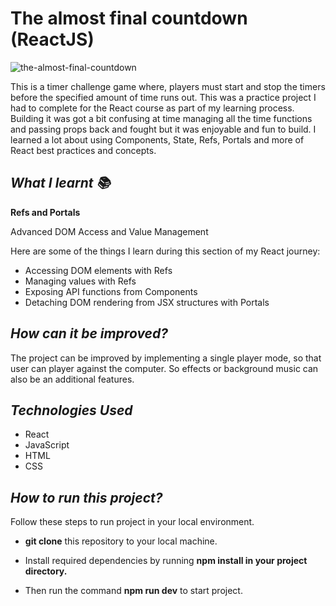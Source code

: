 # **The almost final countdown (ReactJS)**

![the-almost-final-countdown](https://github.com/Joha-will/the-almost-final-countdown/assets/98041941/d1689d4b-4ab7-473c-830c-1be97cdc9bf9)

This is a timer challenge game where, players must start and stop the timers before the specified amount of time runs out. This was a practice project I had to complete for the React course as part of my learning process. Building it was got a bit confusing at time managing all the time functions and passing props back and fought but it was enjoyable and fun to build. I learned a lot about using Components, State, Refs, Portals and more of React best practices and concepts.


***What I learnt 📚***
------------------------
****Refs and Portals****

Advanced DOM Access and Value Management

Here are some of the things I learn during this section of my React journey:

 * Accessing DOM elements with Refs
 * Managing values with Refs
 * Exposing API functions from Components
 * Detaching DOM rendering from JSX structures with Portals


***How can it be improved?***
------------------------------
The project can be improved by implementing a single player mode, so that user can player against the computer. So effects or background music can also be an additional features.


  ***Technologies Used***
------------------------

  * React
  * JavaScript
  * HTML
  * CSS

  ***How to run this project?***
------------------------

Follow these steps to run project in your local environment.

  -  **git clone** this repository to your local machine.
  - Install required dependencies by running **npm install in your project directory.**

  - Then run the command **npm run dev** to start project.
